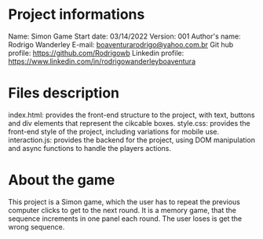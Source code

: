 # Project informations
Name: Simon Game
Start date: 03/14/2022
Version: 001
Author's name: Rodrigo Wanderley
E-mail: boaventurarodrigo@yahoo.com.br
Git hub profile: https://github.com/Rodrigowb
Linkedin profile: https://www.linkedin.com/in/rodrigowanderleyboaventura
# Files description
index.html: provides the front-end structure to the project, with text, buttons and div elements that represent the cikcable boxes.
style.css: provides the front-end style of the project, including variations for mobile use.
interaction.js: provides the backend for the project, using DOM manipulation and async functions to handle the players actions.
# About the game
This project is a Simon game, which the user has to repeat the previous computer clicks to get to the next round. It is a memory game, 
that the sequence increments in one panel each round. The user loses is get the wrong sequence.
